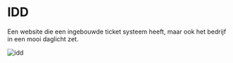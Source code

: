 # IDD
Een website die een ingebouwde ticket systeem heeft, maar ook het bedrijf in een mooi daglicht zet.

![idd](https://github.com/ElleCrehel/IDD/assets/102219049/0680867f-4acf-4cef-8598-677028e49a09)

